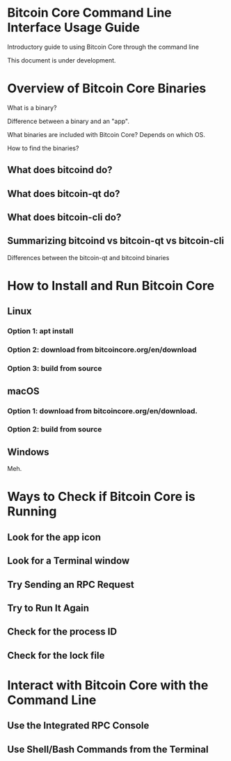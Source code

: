 # Bitcoin Core Command Line Interface Usage Guide
Introductory guide to using Bitcoin Core through the command line

This document is under development.

# Overview of Bitcoin Core Binaries

What is a binary?

Difference between a binary and an "app".

What binaries are included with Bitcoin Core? Depends on which OS.

How to find the binaries?

## What does bitcoind do?

## What does bitcoin-qt do?

## What does bitcoin-cli do?

## Summarizing bitcoind vs bitcoin-qt vs bitcoin-cli

Differences between the bitcoin-qt and bitcoind binaries

# How to Install and Run Bitcoin Core

## Linux

### Option 1: apt install

### Option 2: download from bitcoincore.org/en/download

### Option 3: build from source

## macOS

### Option 1: download from bitcoincore.org/en/download.

### Option 2: build from source

## Windows

Meh.

# Ways to Check if Bitcoin Core is Running

## Look for the app icon

## Look for a Terminal window

## Try Sending an RPC Request

## Try to Run It Again

## Check for the process ID

## Check for the lock file

# Interact with Bitcoin Core with the Command Line

## Use the Integrated RPC Console

## Use Shell/Bash Commands from the Terminal